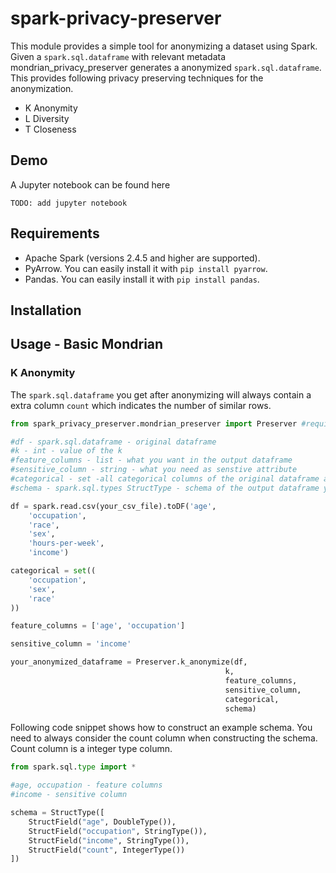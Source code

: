 # spark-privacy-preserver

This module provides a simple tool for anonymizing a dataset using Spark. Given a `spark.sql.dataframe` with relevant metadata mondrian_privacy_preserver generates a anonymized `spark.sql.dataframe`. This provides following privacy preserving techniques for the anonymization. 
- K Anonymity
- L Diversity
- T Closeness

## Demo

A Jupyter notebook can be found here 

`TODO: add jupyter notebook`

## Requirements

- Apache Spark (versions 2.4.5 and higher are supported).
- PyArrow. You can easily install it with `pip install pyarrow`.
- Pandas. You can easily install it with `pip install pandas`.

## Installation

## Usage - Basic Mondrian

### K Anonymity

The `spark.sql.dataframe` you get after anonymizing will always contain a extra column `count` which indicates the number of similar rows. 

```python
from spark_privacy_preserver.mondrian_preserver import Preserver #requires pandas

#df - spark.sql.dataframe - original dataframe
#k - int - value of the k 
#feature_columns - list - what you want in the output dataframe
#sensitive_column - string - what you need as senstive attribute 
#categorical - set -all categorical columns of the original dataframe as a set
#schema - spark.sql.types StructType - schema of the output dataframe you are expecting

df = spark.read.csv(your_csv_file).toDF('age',
    'occupation',
    'race',
    'sex',
    'hours-per-week',
    'income')

categorical = set((
    'occupation',
    'sex',
    'race'
))

feature_columns = ['age', 'occupation']

sensitive_column = 'income'

your_anonymized_dataframe = Preserver.k_anonymize(df,
                                                k,
                                                feature_columns,
                                                sensitive_column,
                                                categorical, 
                                                schema)
```

Following code snippet shows how to construct an example schema.
You need to always consider the count column when constructing the schema. Count column is a integer type column.

```python
from spark.sql.type import *

#age, occupation - feature columns
#income - sensitive column

schema = StructType([
    StructField("age", DoubleType()),
    StructField("occupation", StringType()),
    StructField("income", StringType()),
    StructField("count", IntegerType())
])
```

